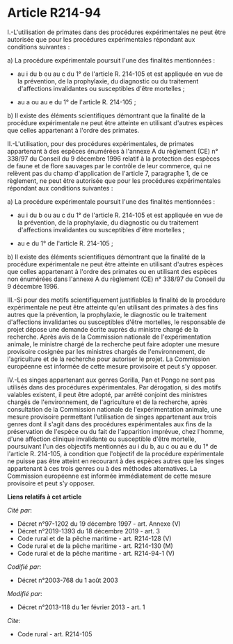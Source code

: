# Article R214-94

I.-L'utilisation de primates dans des procédures expérimentales ne peut être autorisée que pour les procédures expérimentales
répondant aux conditions suivantes : 

a) La procédure expérimentale poursuit l'une des finalités mentionnées :

- au i du b ou au c du 1° de l'article R. 214-105 et est appliquée en vue de la prévention, de la prophylaxie, du diagnostic
ou du traitement d'affections invalidantes ou susceptibles d'être mortelles ;

- au a ou au e du 1° de l'article R. 214-105 ; 

b) Il existe des éléments scientifiques démontrant que la finalité de la procédure expérimentale ne peut être atteinte en
utilisant d'autres espèces que celles appartenant à l'ordre des primates. 

II.-L'utilisation, pour des procédures expérimentales, de primates appartenant à des espèces énumérées à l'annexe A du
règlement (CE) n° 338/97 du Conseil du 9 décembre 1996 relatif à la protection des espèces de faune et de flore sauvages par
le contrôle de leur commerce, qui ne relèvent pas du champ d'application de l'article 7, paragraphe 1, de ce règlement, ne
peut être autorisée que pour les procédures expérimentales répondant aux conditions suivantes : 

a) La procédure expérimentale poursuit l'une des finalités mentionnées :

- au i du b ou au c du 1° de l'article R. 214-105 et est appliquée en vue de la prévention, de la prophylaxie, du diagnostic
ou du traitement d'affections invalidantes ou susceptibles d'être mortelles ;

- au e du 1° de l'article R. 214-105 ; 

b) Il existe des éléments scientifiques démontrant que la finalité de la procédure expérimentale ne peut être atteinte en
utilisant d'autres espèces que celles appartenant à l'ordre des primates ou en utilisant des espèces non énumérées dans
l'annexe A du règlement (CE) n° 338/97 du Conseil du 9 décembre 1996. 

III.-Si pour des motifs scientifiquement justifiables la finalité de la procédure expérimentale ne peut être atteinte qu'en
utilisant des primates à des fins autres que la prévention, la prophylaxie, le diagnostic ou le traitement d'affections
invalidantes ou susceptibles d'être mortelles, le responsable de projet dépose une demande écrite auprès du ministre chargé
de la recherche. Après avis de la Commission nationale de l'expérimentation animale, le ministre chargé de la recherche peut
faire adopter une mesure provisoire cosignée par les ministres chargés de l'environnement, de l'agriculture et de la
recherche pour autoriser le projet. La Commission européenne est informée de cette mesure provisoire et peut s'y opposer. 

IV.-Les singes appartenant aux genres Gorilla, Pan et Pongo ne sont pas utilisés dans des procédures expérimentales. Par
dérogation, si des motifs valables existent, il peut être adopté, par arrêté conjoint des ministres chargés de
l'environnement, de l'agriculture et de la recherche, après consultation de la Commission nationale de l'expérimentation
animale, une mesure provisoire permettant l'utilisation de singes appartenant aux trois genres dont il s'agit dans des
procédures expérimentales aux fins de la préservation de l'espèce ou du fait de l'apparition imprévue, chez l'homme, d'une
affection clinique invalidante ou susceptible d'être mortelle, poursuivant l'un des objectifs mentionnés au i du b, au c ou
au e du 1° de l'article R. 214-105, à condition que l'objectif de la procédure expérimentale ne puisse pas être atteint en
recourant à des espèces autres que les singes appartenant à ces trois genres ou à des méthodes alternatives. La Commission
européenne est informée immédiatement de cette mesure provisoire et peut s'y opposer.

**Liens relatifs à cet article**

_Cité par_:

  - Décret n°97-1202 du 19 décembre 1997 - art. Annexe (V)
  - Décret n°2019-1393 du 18 décembre 2019 - art. 3
  - Code rural et de la pêche maritime - art. R214-128 (V)
  - Code rural et de la pêche maritime - art. R214-130 (M)
  - Code rural et de la pêche maritime - art. R214-94-1 (V)

_Codifié par_:

  - Décret n°2003-768 du 1 août 2003

_Modifié par_:

  - Décret n°2013-118 du 1er février 2013 - art. 1

_Cite_:

  - Code rural - art. R214-105
